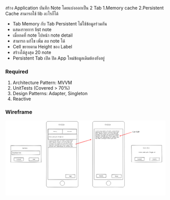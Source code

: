 สร้าง Application บันทึก Note โดยแบ่งออกเป็น 2 Tab 1.Memory cache 2.Persistent Cache สามารถใช้ lib อะไรก็ได้

- Tab Memory กับ Tab Persistent ไม่ใช้ข้อมูลร่วมกัน
- แสดงรายการ list note
- เมื่อกดที่ note ไปหน้า note detail
- สามารถ แก้ไข เพิ่ม ลบ note ได้ 
- Cell ขยายตาม Height ของ Label
- สร้างได้สูงสุด 20 note
- Persistent Tab เปิด ปิด App ใหม่ข้อมูลเดิมต้องยังอยู่

### Required
 1. Architecture Pattern:  MVVM
 2. UnitTests (Covered > 70%)
 3. Design Patterns: Adapter, Singleton
 4. Reactive 

### Wireframe

![](https://github.com/onedaycat/Challenge-iOS/blob/master/Quiz.png)
